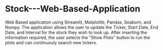 # Stock---Web-Based-Application
Web Based application using Streamlit, Matplotlib, Pandas, Seaborn, and Numpy. The application allows the user to update the Ticker, Start Date, End Date, and Interval for the stock they wish to look up. After inserting the information required, the user selects the "Show Plots" button to run the plots and can continuouly search new tickers.
